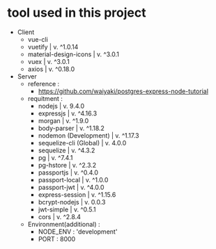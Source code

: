 # tool used in this project
- Client
    - vue-cli
    - vuetify                   | v. ^1.0.14
    - material-design-icons     | v. ^3.0.1
    - vuex                      | v. ^3.0.1
    - axios                     | v. ^0.18.0
- Server 
    - reference : 
        - https://github.com/waiyaki/postgres-express-node-tutorial
    - requitment : 
        - nodejs                         | v. 9.4.0
        - expressjs                      | v. ^4.16.3
        - morgan                         | v. ^1.9.0
        - body-parser                    | v. ^1.18.2
        - nodemon (Development)          | v. ^1.17.3
        - sequelize-cli (Global)         | v. 4.0.0
        - sequelize                      | v. ^4.3.2 
        - pg                             | v. ^7.4.1
        - pg-hstore                      | v. ^2.3.2
        - passportjs                     | v. ^0.4.0
        - passport-local                 | v. ^1.0.0
        - passport-jwt                   | v. ^4.0.0
        - express-session                | v. ^1.15.6
        - bcrypt-nodejs                  | v. 0.0.3
        - jwt-simple                     | v. ^0.5.1
        - cors                           | v. ^2.8.4
    - Environment(additional) :
        - NODE_ENV : 'development'
        - PORT : 8000
